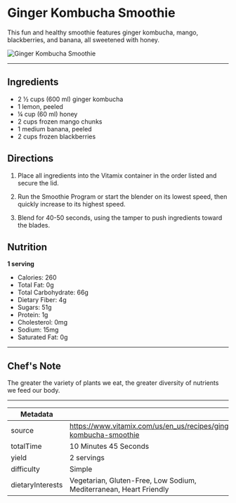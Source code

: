 # Ginger Kombucha Smoothie

This fun and healthy smoothie features ginger kombucha, mango, blackberries, and banana, all sweetened with honey.

![Ginger Kombucha Smoothie](https://www.vitamix.com/content/dam/vitamix/migration/media/other/images/v/Vitamix-Honey-Kombucha-Smoothie-Square-Crop-Recovered__1.jpg)

---

## Ingredients

- 2 ½ cups (600 ml) ginger kombucha
- 1 lemon, peeled
- ¼ cup (60 ml) honey
- 2 cups frozen mango chunks
- 1 medium banana, peeled
- 2 cups frozen blackberries

## Directions

1. Place all ingredients into the Vitamix container in the order listed and secure the lid.

2. Run the Smoothie Program or start the blender on its lowest speed, then quickly increase to its highest speed.

3. Blend for 40-50 seconds, using the tamper to push ingredients toward the blades.

## Nutrition

**1 serving**

- Calories: 260
- Total Fat: 0g
- Total Carbohydrate: 66g
- Dietary Fiber: 4g
- Sugars: 51g
- Protein: 1g
- Cholesterol: 0mg
- Sodium: 15mg
- Saturated Fat: 0g

---

## Chef's Note

The greater the variety of plants we eat, the greater diversity of nutrients we feed our body.

---

| Metadata |  |
| --- | --- |
| source | https://www.vitamix.com/us/en_us/recipes/ginger-kombucha-smoothie |
| totalTime | 10 Minutes 45 Seconds |
| yield | 2 servings |
| difficulty | Simple |
| dietaryInterests | Vegetarian, Gluten-Free, Low Sodium, Mediterranean, Heart Friendly |

